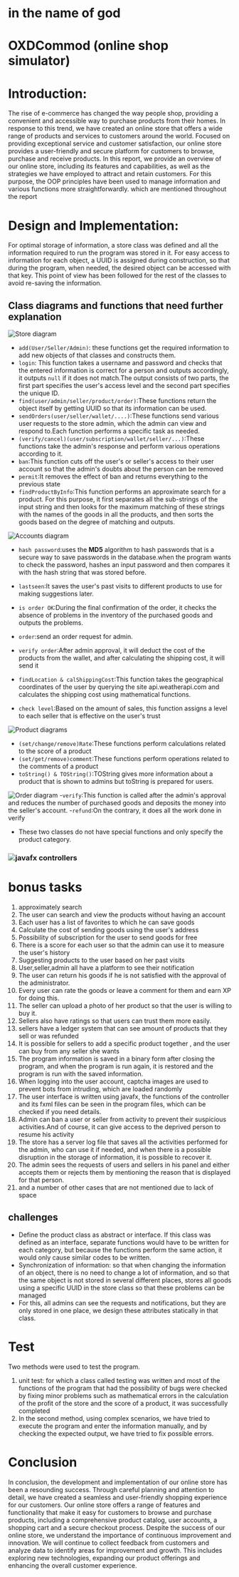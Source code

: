 # in the name of god
# OXDCommod (online shop simulator)

# Introduction:
The rise of e-commerce has changed the way people shop, providing a convenient and accessible way to purchase products from their homes. In response to this trend, we have created an online store that offers a wide range of products and services to customers around the world. Focused on providing exceptional service and customer satisfaction, our online store provides a user-friendly and secure platform for customers to browse, purchase and receive products. In this report, we provide an overview of our online store, including its features and capabilities, as well as the strategies we have employed to attract and retain customers.
For this purpose, the OOP principles have been used to manage information and various functions more straightforwardly. which are mentioned throughout the report

# Design and Implementation:
For optimal storage of information, a store class was defined and all the information required to run the program was stored in it.
For easy access to information for each object, a UUID is assigned during construction, so that during the program, when needed, the desired object can be accessed with that key.
This point of view has been followed for the rest of the classes to avoid re-saving the information.
## Class diagrams and functions that need further explanation
  ![Store diagram](diagrams/Store.png)
- `add(User/Seller/Admin)`: these functions get the required information to add new objects of that classes and constructs them.
- `login`: This function takes a username and password and checks that the entered information is correct for a person and outputs accordingly, it outputs `null` if it does not match.The output consists of two parts, the first part specifies the user's access level and the second part specifies the unique ID.
- `find(user/admin/seller/product/order)`:These functions return the object itself by getting UUID so that its information can be used.
- `sendOrders(user/seller/wallet/....)`:These functions send various user requests to the store admin, which the admin can view and respond to.Each function performs a specific task as needed.
- `(verify/cancel)(user/subscription/wallet/seller/...)`:These functions take the admin's response and perform various operations according to it.
- `ban`:This function cuts off the user's or seller's access to their user account so that the admin's doubts about the person can be removed
- `permit`:It removes the effect of ban and returns everything to the previous state 
- `findProductByInfo`:This function performs an approximate search for a product. For this purpose, it first separates all the sub-strings of the input string and then looks for the maximum matching of these strings with the names of the goods in all the products, and then sorts the goods based on the degree of matching and outputs.
  
![Accounts diagram](diagrams/Acoount.png)
- `hash password`:uses the **MD5** algorithm to hash passwords that is  a secure way to save passwords in the database.when the program wants to check the password, hashes an input password and then compares it with the hash string that was stored before.
- `lastseen`:It saves the user's past visits to different products to use for making suggestions later.
- `is order OK`:During the final confirmation of the order, it checks the absence of problems in the inventory of the purchased goods and outputs the problems.
- `order`:send an order request for admin.
- `verify order`:After admin approval, it will deduct the cost of the products from the wallet, and after calculating the shipping cost, it will send it
- `findLocation & calShippingCost`:This function takes the geographical coordinates of the user by querying the site api.weatherapi.com and calculates the shipping cost using mathematical functions.

- `check level`:Based on the amount of sales, this function assigns a level to each seller that is effective on the user's trust

![Product diagrams](diagrams/Product.png)
- `(set/change/remove)Rate`:These functions perform calculations related to the score of a product
- `(set/get/remove)comment`:These functions perform operations related to the comments of a product
- `toString() & TOString()`:TOString gives more information about a product that is shown to admins but toString is prepared for users.
  
![Order diagram](diagrams/Order.png)
-`verify`:This function is called after the admin's approval and reduces the number of purchased goods and deposits the money into the seller's account.
-`refund`:On the contrary, it does all the work done in verify

- These two classes do not have special functions and only specify the product category.
### ![javafx controllers](diagrams/Javafx.png)


# bonus tasks
1. approximately search
2. The user can search and view the products without having an account
3. Each user has a list of favorites to which he can save goods
4. Calculate the cost of sending goods using the user's address
5. Possibility of subscription for the user to send goods for free
6. There is a score for each user so that the admin can use it to measure the user's history
7. Suggesting products to the user based on her past visits
8. User,seller,admin all have a platform to see their notification
9. The user can return his goods if he is not satisfied with the approval of the administrator.
10. Every user can rate the goods or leave a comment for them and earn XP for doing this.
11. The seller can upload a photo of her product so that the user is willing to buy it.
12. Sellers also have ratings so that users can trust them more easily.
13. sellers have a ledger system that can see amount of products that they sell or was refunded
14. It is possible for sellers to add a specific product together , and the user can buy from any seller she wants
15. The program information is saved in a binary form after closing the program, and when the program is run again, it is restored and the program is run with the saved information.
16. When logging into the user account, captcha images are used to prevent bots from intruding, which are loaded randomly
17. The user interface is written using javafx, the functions of the controller and its fxml files can be seen in the program files, which can be checked if you need details.
18. Admin can ban a user or seller from activity to prevent their suspicious activities.And of course, it can give access to the deprived person to resume his activity
19. The store has a server log file that saves all the activities performed for the admin, who can use it if needed, and when there is a possible disruption in the storage of information, it is possible to recover it.
20. The admin sees the requests of users and sellers in his panel and either accepts them or rejects them by mentioning the reason that is displayed for that person.
21. and a number of other cases that are not mentioned due to lack of space

## challenges
- Define the product class as abstract or interface. If this class was defined as an interface, separate functions would have to be written for each category, but because the functions perform the same action, it would only cause similar codes to be written.
- Synchronization of information: so that when changing the information of an object, there is no need to change a lot of information, and so that the same object is not stored in several different places, stores all goods using a specific UUID in the store class so that these problems can be managed
- For this, all admins can see the requests and notifications, but they are only stored in one place, we design these attributes statically in that class.
  
# Test
Two methods were used to test the program.
1. unit test: for which a class called testing was written and most of the functions of the program that had the possibility of bugs were checked by fixing minor problems such as mathematical errors in the calculation of the profit of the store and the score of a product, it was successfully completed
2. In the second method, using complex scenarios, we have tried to execute the program and enter the information manually, and by checking the expected output, we have tried to fix possible errors.

# Conclusion
In conclusion, the development and implementation of our online store has been a resounding success. Through careful planning and attention to detail, we have created a seamless and user-friendly shopping experience for our customers. Our online store offers a range of features and functionality that make it easy for customers to browse and purchase products, including a comprehensive product catalog, user accounts, a shopping cart and a secure checkout process.
Despite the success of our online store, we understand the importance of continuous improvement and innovation. We will continue to collect feedback from customers and analyze data to identify areas for improvement and growth. This includes exploring new technologies, expanding our product offerings and enhancing the overall customer experience.